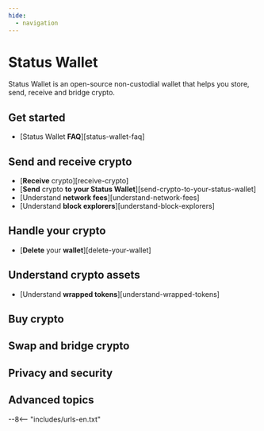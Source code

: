 ```yaml
---
hide:
  - navigation
---
```


# Status Wallet

Status Wallet is an open-source non-custodial wallet that helps you store, send, receive and bridge crypto.

## Get started

- [Status Wallet **FAQ**][status-wallet-faq]

## Send and receive crypto

- [**Receive** crypto][receive-crypto]
- [**Send** crypto **to your Status Wallet**][send-crypto-to-your-status-wallet]
- [Understand **network fees**][understand-network-fees]
- [Understand **block explorers**][understand-block-explorers]

## Handle your crypto

- [**Delete** your **wallet**][delete-your-wallet]

## Understand crypto assets

- [Understand **wrapped tokens**][understand-wrapped-tokens]

## Buy crypto

## Swap and bridge crypto

## Privacy and security

## Advanced topics

--8<-- "includes/urls-en.txt"
